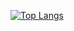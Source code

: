 [![Top Langs](https://github-readme-stats-f-git-213ae7-marcos-junior-faccins-projects.vercel.app/api/top-langs/?username=faccin-eng&layout=compact&hide_progress=false&langs_count=6&card_width=300)](https://github.com/anuraghazra/github-readme-stats)
